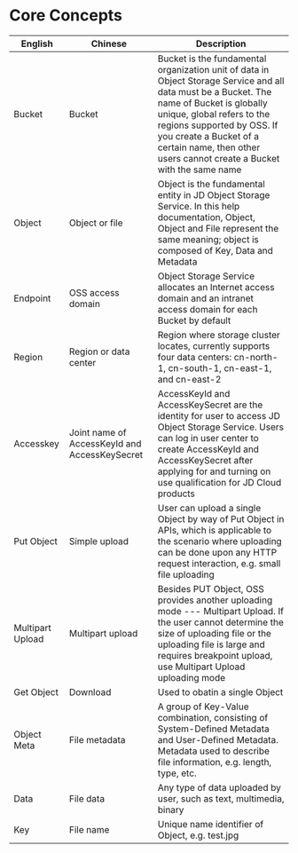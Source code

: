 # Core Concepts

|English|Chinese|Description|
| - | - | - |
|Bucket|Bucket|Bucket is the fundamental organization unit of data in Object Storage Service and all data must be a Bucket. The name of Bucket is globally unique, global refers to the regions supported by OSS. If you create a Bucket of a certain name, then other users cannot create a Bucket with the same name|
|Object|Object or file|Object is the fundamental entity in JD Object Storage Service. In this help documentation, Object, Object and File represent the same meaning; object is composed of Key, Data and Metadata|
|Endpoint|OSS access domain|Object Storage Service allocates an Internet access domain and an intranet access domain for each Bucket by default|
|Region|Region or data center|Region where storage cluster locates, currently supports four data centers: cn-north-1, cn-south-1, cn-east-1, and cn-east-2|
|Accesskey|Joint name of AccessKeyId and AccessKeySecret|AccessKeyId and AccessKeySecret are the identity for user to access JD Object Storage Service. Users can log in user center to create AccessKeyId and AccessKeySecret after applying for and turning on use qualification for JD Cloud products|
|Put Object|Simple upload|User can upload a single Object by way of Put Object in APIs, which is applicable to the scenario where uploading can be done upon any HTTP request interaction, e.g. small file uploading|
|Multipart Upload|Multipart upload|Besides PUT Object, OSS provides another uploading mode --- Multipart Upload. If the user cannot determine the size of uploading file or the uploading file is large and requires breakpoint upload, use Multipart Upload uploading mode|
|Get Object|Download|Used to obatin a single Object|
|Object Meta|File metadata|A group of Key-Value combination, consisting of System-Defined Metadata and User-Defined Metadata. Metadata used to describe file information, e.g. length, type, etc.|
|Data|File data|Any type of data uploaded by user, such as text, multimedia, binary|
|Key|File name|Unique name identifier of Object, e.g. test.jpg|

